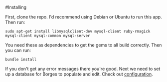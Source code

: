 #Installing

First, clone the repo. I'd recommend using Debian or Ubuntu to run this app.
Then run:

```
sudo apt-get install libmysqlclient-dev mysql-client ruby-rmagick
mysql-client mysql-common mysql-server
```

You need these as dependencies to get the gems to all build correctly.
Then you can run:

```
bundle install
```

If you don't get any error messages there you're good. Next we need to set
up a database for Borges to populate and edit. Check out
[configuration](CONFIG.md).
